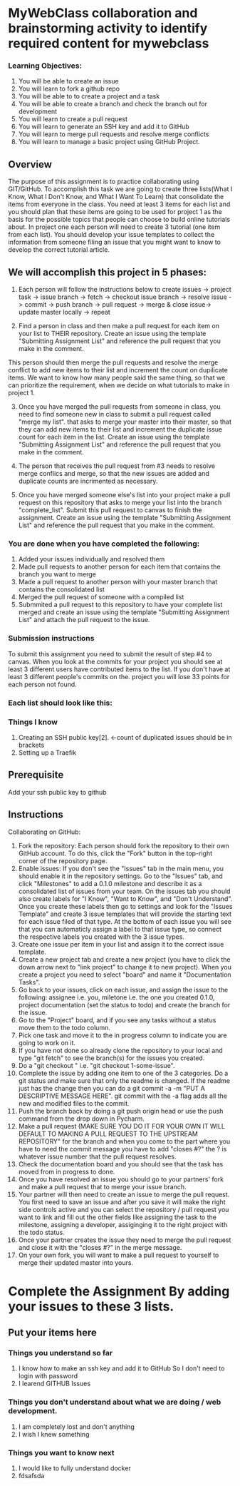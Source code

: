 # MyWebClass collaboration and brainstorming activity to identify required content for mywebclass

### Learning Objectives:

1.  You will be able to create an issue
2.  You will learn to fork a github repo
3.  You will be able to to create a project and a task
4.  You will be able to create a branch and check the branch out for development
5.  You will learn to create a pull request 
6.  You will learn to generate an SSH key and add it to GitHub
7.  You will learn to merge pull requests and resolve merge conflicts
8.  You will learn to manage a basic project using GitHub Project.

## Overview

The purpose of this assignment is to practice collaborating using GIT/GitHub.  To accomplish this task we are going to create three lists(What I Know, What I Don't Know, and What I Want To Learn) that consolidate the items from everyone in the class.  You need at least 3 items for each list and you should plan that these items are going to be used for project 1 as the basis for the possible topics that people can choose to build online tutorials about.   In project one each person will need to create 3 tutorial (one item from each list).  You should develop your issue templates to collect the information from someone filing an issue that you might want to know to develop the correct tutorial article.

## We will accomplish this project in 5 phases:

1.  Each person will follow the instructions below to create issues -> project task -> issue branch -> fetch -> checkout issue branch -> resolve issue -> commit -> push branch -> pull request -> merge & close issue-> update master locally -> repeat

2.  Find a person in class and then make a pull request for each item on your list to THEIR repository. Create an issue using the template "Submitting Assignment List" and reference the pull request that you make in the comment.

This person should then merge the pull requests and resolve the merge conflict to add new items to their list and increment the count on dupilicate items.  We want to know how many people said the same thing, so that we can prioritize the requirement, when we decide on what tutorials to make in project 1.  

3.  Once you have merged the pull requests from someone in class, you need to find someone new in class to submit a pull request called "merge my list".  that asks to merge your master into their master, so that they can add new items to their list and increment the duplicate issue count for each item in the list.  Create an issue using the template "Submitting Assignment List" and reference the pull request that you make in the comment.

4. The person that receives the pull request from #3 needs to resolve merge conflics and merge, so that the new issues are added and duplicate counts are incrimented as necessary.

5. Once you have merged someone else's list into your project make a pull request on this repository that asks to merge your list into the branch "complete_list".  Submit this pull request to canvas to finish the assignment.  Create an issue using the template "Submitting Assignment List" and reference the pull request that you make in the comment.

### You are done when you have completed the following:
 
1.  Added your issues individually and resolved them
2.  Made pull requests to another person for each item that contains the branch you want to merge 
3.  Made a pull request to another person with your master branch that contains the consolidated list 
4.  Merged the pull request of someone with a compiled list
5.  Submmited a pull request to this repository to have your complete list merged and create an issue using the template "Submitting Assignment List" and attach the pull request to the issue.

### Submission instructions

To submit this assignment you need to submit the result of step #4 to canvas.  When you look at the commits for your project you should see at least 3 different users have contributed items to the list.  If you don't have at least 3 different people's commits on the. project you will lose 33 points for each person not found.

### Each list should look like this:

### Things I know
1. Creating an SSH public key[2]. <-count of duplicated issues should be in brackets
2. Setting up a Traefik 

## Prerequisite
Add your ssh public key to github

## Instructions
Collaborating on GitHub:

1. Fork the repository: Each person should fork the repository to their own GitHub account. To do this, click the "Fork" button in the top-right corner of the repository page.
2. Enable issues: If you don't see the "Issues" tab in the main menu, you should enable it in the repository settings. Go to the "Issues" tab, and click "Milestones" to add a 0.1.0 milestone and describe it as a consolidated list of issues from your team.  On the issues tab you should also create labels for "I Know", "Want to Know", and "Don't Understand".  Once you create these labels then go to settings and look for the "Issues Template" and create 3 issue templates that will provide the starting text for each issue filed of that type.  At the bottom of each issue you will see that you can automaticly assign a label to that issue type, so connect the respective labels you created with the 3 issue types.
3. Create one issue per item in your list and assign it to the correct issue template.  
4. Create a new project tab and create a new project (you have to click the down arrow next to "link project" to change it to new project). When you create a project you need to select "board" and name it "Documentation Tasks".
5.  Go back to your issues, click on each issue, and assign the issue to the following: assignee i.e. you, miletone i.e. the one you created 0.1.0, project documentation (set the status to todo) and create the branch for the issue.
4. Go to the "Project" board, and if you see any tasks without a status move them to the todo column.  
5. Pick one task and move it to the in progress column to indicate you are going to work on it.
6. If you have not done so already clone the repository to your local and type "git fetch" to see the branch(s) for the issues you created. 
7.  Do a "git checkout <name of branch>" i.e. "git checkout 1-some-issue".
8.  Complete the issue by adding one item to one of the 3 categories.  Do a git status and make sure that only the readme is changed.  If the readme just has the change then you can do a git commit -a -m "PUT A DESCRIPTIVE MESSAGE HERE".  git commit with the -a flag adds all the new and modified files to the commit.
9. Push the branch back by doing a git push origin head or use the push command from the drop down in Pycharm.  
10.  Make a pull request (MAKE SURE YOU DO IT FOR YOUR OWN IT WILL DEFAULT TO MAKING A PULL REQUEST TO THE UPSTREAM REPOSITORY" for the branch and when you come to the part where you have to need the commit message you have to add "closes #?"  the ? is whatever issue number that the pull request resolves.
11.  Check the documentation board and you should see that the task has moved from in progress to done.
12.  Once you have resolved an issue you should go to your partners' fork and make a pull request that to merge your issue branch.  
13.  Your partner will then need to create an issue to merge the pull request.  You first need to save an issue and after you save it will make the right side controls active and you can select the repository / pull request you want to link and fill out the other fields like assigning the task to the milestone, assigning a developer, assiginging it to the right project with the todo status.
14. Once your partner creates the issue they need to merge the pull request and close it with the "closes #?" in the merge message.
15. On your own fork, you will want to make a pull request to yourself to merge their updated master into yours.


# Complete the Assignment By adding your issues to these 3 lists.

## Put your items here
### Things you understand so far
1. I know how to make an ssh key and add it to GitHub So I don't need to login with password
2. I learend GITHUB Issues
### Things you don't understand about what we are doing / web development.
1. I am completely lost and don't anything
2. I wish I knew something
### Things you want to know next
1. I would like to fully understand docker 
2. fdsafsda

